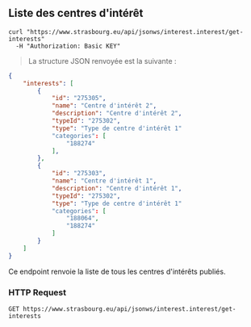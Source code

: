 ## Liste des centres d'intérêt

```shell
curl "https://www.strasbourg.eu/api/jsonws/interest.interest/get-interests"
  -H "Authorization: Basic KEY"
```

> La structure JSON renvoyée est la suivante :

```json
{
    "interests": [
        {
            "id": "275305",
            "name": "Centre d'intérêt 2",
            "description": "Centre d'intérêt 2",
            "typeId": "275302",
            "type": "Type de centre d'intérêt 1"
            "categories": [
                "188274"
            ],
        },
        {
            "id": "275303",
            "name": "Centre d'intérêt 1",
            "description": "Centre d'intérêt 1",
            "typeId": "275302",
            "type": "Type de centre d'intérêt 1"
            "categories": [
                "188064",
                "188274"
            ]
        }
    ]
}
```

Ce endpoint renvoie la liste de tous les centres d'intérêts publiés.

### HTTP Request

`GET https://www.strasbourg.eu/api/jsonws/interest.interest/get-interests`
